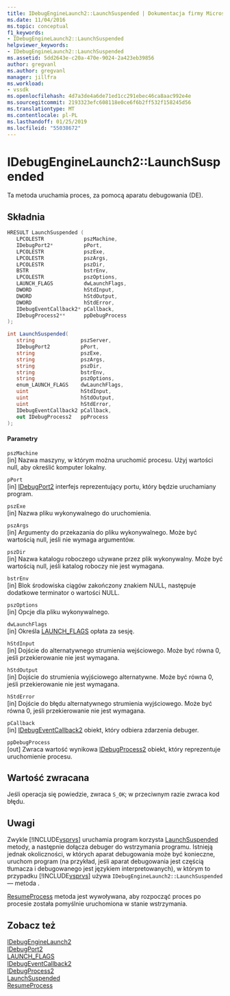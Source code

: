 ```yaml
---
title: IDebugEngineLaunch2::LaunchSuspended | Dokumentacja firmy Microsoft
ms.date: 11/04/2016
ms.topic: conceptual
f1_keywords:
- IDebugEngineLaunch2::LaunchSuspended
helpviewer_keywords:
- IDebugEngineLaunch2::LaunchSuspended
ms.assetid: 5dd2643e-c20a-470e-9024-2a423eb39856
author: gregvanl
ms.author: gregvanl
manager: jillfra
ms.workload:
- vssdk
ms.openlocfilehash: 4d7a3de4a6de71ed1cc291ebec46ca8aac992e4e
ms.sourcegitcommit: 2193323efc608118e0ce6f6b2ff532f158245d56
ms.translationtype: MT
ms.contentlocale: pl-PL
ms.lasthandoff: 01/25/2019
ms.locfileid: "55038672"
---
```

# <a name="idebugenginelaunch2launchsuspended"></a>IDebugEngineLaunch2::LaunchSuspended
Ta metoda uruchamia proces, za pomocą aparatu debugowania (DE).  
  
## <a name="syntax"></a>Składnia  
  
```cpp  
HRESULT LaunchSuspended (   
   LPCOLESTR             pszMachine,  
   IDebugPort2*          pPort,  
   LPCOLESTR             pszExe,  
   LPCOLESTR             pszArgs,  
   LPCOLESTR             pszDir,  
   BSTR                  bstrEnv,  
   LPCOLESTR             pszOptions,  
   LAUNCH_FLAGS          dwLaunchFlags,  
   DWORD                 hStdInput,  
   DWORD                 hStdOutput,  
   DWORD                 hStdError,  
   IDebugEventCallback2* pCallback,  
   IDebugProcess2**      ppDebugProcess  
);  
```  
  
```csharp  
int LaunchSuspended(  
   string               pszServer,   
   IDebugPort2          pPort,   
   string               pszExe,   
   string               pszArgs,   
   string               pszDir,   
   string               bstrEnv,   
   string               pszOptions,   
   enum_LAUNCH_FLAGS    dwLaunchFlags,   
   uint                 hStdInput,   
   uint                 hStdOutput,   
   uint                 hStdError,  
   IDebugEventCallback2 pCallback,   
   out IDebugProcess2   ppProcess  
);  
```  
  
#### <a name="parameters"></a>Parametry  
 `pszMachine`  
 [in] Nazwa maszyny, w którym można uruchomić procesu. Użyj wartości null, aby określić komputer lokalny.  
  
 `pPort`  
 [in] [IDebugPort2](../../../extensibility/debugger/reference/idebugport2.md) interfejs reprezentujący portu, który będzie uruchamiany program.  
  
 `pszExe`  
 [in] Nazwa pliku wykonywalnego do uruchomienia.  
  
 `pszArgs`  
 [in] Argumenty do przekazania do pliku wykonywalnego. Może być wartością null, jeśli nie wymaga argumentów.  
  
 `pszDir`  
 [in] Nazwa katalogu roboczego używane przez plik wykonywalny. Może być wartością null, jeśli katalog roboczy nie jest wymagana.  
  
 `bstrEnv`  
 [in] Blok środowiska ciągów zakończony znakiem NULL, następuje dodatkowe terminator o wartości NULL.  
  
 `pszOptions`  
 [in] Opcje dla pliku wykonywalnego.  
  
 `dwLaunchFlags`  
 [in] Określa [LAUNCH_FLAGS](../../../extensibility/debugger/reference/launch-flags.md) opłata za sesję.  
  
 `hStdInput`  
 [in] Dojście do alternatywnego strumienia wejściowego. Może być równa 0, jeśli przekierowanie nie jest wymagana.  
  
 `hStdOutput`  
 [in] Dojście do strumienia wyjściowego alternatywne. Może być równa 0, jeśli przekierowanie nie jest wymagana.  
  
 `hStdError`  
 [in] Dojście do błędu alternatywnego strumienia wyjściowego. Może być równa 0, jeśli przekierowanie nie jest wymagana.  
  
 `pCallback`  
 [in] [IDebugEventCallback2](../../../extensibility/debugger/reference/idebugeventcallback2.md) obiekt, który odbiera zdarzenia debuger.  
  
 `ppDebugProcess`  
 [out] Zwraca wartość wynikowa [IDebugProcess2](../../../extensibility/debugger/reference/idebugprocess2.md) obiekt, który reprezentuje uruchomienie procesu.  
  
## <a name="return-value"></a>Wartość zwracana  
 Jeśli operacja się powiedzie, zwraca `S_OK`; w przeciwnym razie zwraca kod błędu.  
  
## <a name="remarks"></a>Uwagi  
 Zwykle [!INCLUDE[vsprvs](../../../code-quality/includes/vsprvs_md.md)] uruchamia program korzysta [LaunchSuspended](../../../extensibility/debugger/reference/idebugportex2-launchsuspended.md) metody, a następnie dołącza debuger do wstrzymania programu. Istnieją jednak okoliczności, w których aparat debugowania może być konieczne, uruchom program (na przykład, jeśli aparat debugowania jest częścią tłumacza i debugowanego jest językiem interpretowanych), w którym to przypadku [!INCLUDE[vsprvs](../../../code-quality/includes/vsprvs_md.md)] używa `IDebugEngineLaunch2::LaunchSuspended` — metoda .  
  
 [ResumeProcess](../../../extensibility/debugger/reference/idebugenginelaunch2-resumeprocess.md) metoda jest wywoływana, aby rozpocząć proces po procesie została pomyślnie uruchomiona w stanie wstrzymania.  
  
## <a name="see-also"></a>Zobacz też  
 [IDebugEngineLaunch2](../../../extensibility/debugger/reference/idebugenginelaunch2.md)   
 [IDebugPort2](../../../extensibility/debugger/reference/idebugport2.md)   
 [LAUNCH_FLAGS](../../../extensibility/debugger/reference/launch-flags.md)   
 [IDebugEventCallback2](../../../extensibility/debugger/reference/idebugeventcallback2.md)   
 [IDebugProcess2](../../../extensibility/debugger/reference/idebugprocess2.md)   
 [LaunchSuspended](../../../extensibility/debugger/reference/idebugportex2-launchsuspended.md)   
 [ResumeProcess](../../../extensibility/debugger/reference/idebugenginelaunch2-resumeprocess.md)